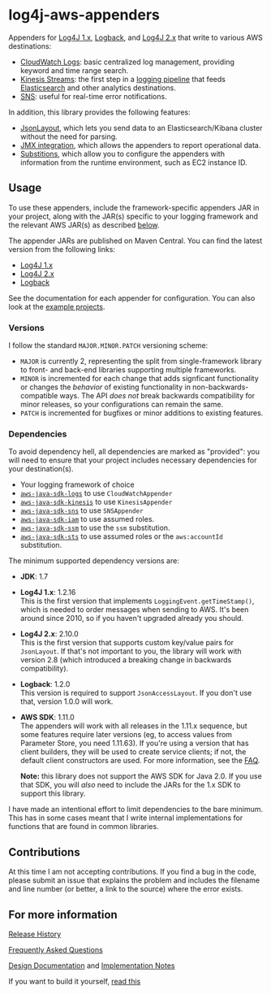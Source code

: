 # log4j-aws-appenders

Appenders for [Log4J 1.x](http://logging.apache.org/log4j/1.2/index.html),
[Logback](https://logback.qos.ch/), and [Log4J 2.x](https://logging.apache.org/log4j/2.x/)
that write to various AWS destinations:

* [CloudWatch Logs](docs/cloudwatch.md): basic centralized log management, providing keyword and time range search.
* [Kinesis Streams](docs/kinesis.md): the first step in a [logging pipeline](https://www.kdgregory.com/index.php?page=aws.loggingPipeline)
  that feeds [Elasticsearch](https://docs.aws.amazon.com/elasticsearch-service/latest/developerguide/what-is-amazon-elasticsearch-service.html)
  and other analytics destinations.
* [SNS](docs/sns.md): useful for real-time error notifications.

In addition, this library provides the following features:

* [JsonLayout](docs/jsonlayout.md), which lets you send data to an Elasticsearch/Kibana
  cluster without the need for parsing.
* [JMX integration](docs/jmx.md), which allows the appenders to report operational data.
* [Substitions](docs/substitutions.md), which allow you to configure the appenders with
  information from the runtime environment, such as EC2 instance ID.


## Usage

To use these appenders, include the framework-specific appenders JAR in your project, along
with the JAR(s) specific to your logging framework and the relevant AWS JAR(s) as described
[below](#dependencies).

The appender JARs are published on Maven Central. You can find the latest version from the
following links:

* [Log4J 1.x](https://search.maven.org/classic/#search%7Cga%7C1%7Cg%3A%22com.kdgregory.logging%22%20AND%20a%3A%22log4j1-aws-appenders%22)
* [Log4J 2.x](https://search.maven.org/classic/#search%7Cga%7C1%7Cg%3A%22com.kdgregory.logging%22%20AND%20a%3A%22log4j2-aws-appenders%22)
* [Logback](https://search.maven.org/classic/#search%7Cga%7C1%7Cg%3A%22com.kdgregory.logging%22%20AND%20a%3A%22logback-aws-appenders%22)

See the documentation for each appender for configuration. You can also look at the
[example projects](examples).


### Versions

I follow the standard `MAJOR.MINOR.PATCH` versioning scheme:

* `MAJOR` is currently 2, representing the split from single-framework library to front-
   and back-end libraries supporting multiple frameworks.
* `MINOR` is incremented for each change that adds signficant functionality or changes the
  _behavior_ of existing functionality in non-backwards-compatible ways. The API _does not_
  break backwards compatibility for minor releases, so your configurations can remain the
  same.
* `PATCH` is incremented for bugfixes or minor additions to existing features.


### Dependencies

To avoid dependency hell, all dependencies are marked as "provided": you will need
to ensure that your project includes necessary dependencies for your destination(s).

* Your logging framework of choice
* [`aws-java-sdk-logs`](https://search.maven.org/classic/#search%7Cga%7C1%7Cg%3A%22com.amazonaws%22%20AND%20a%3A%22aws-java-sdk-logs%22) to use `CloudWatchAppender`
* [`aws-java-sdk-kinesis`](https://search.maven.org/classic/#search%7Cga%7C1%7Cg%3A%22com.amazonaws%22%20AND%20a%3A%22aws-java-sdk-kinesis%22) to use `KinesisAppender`
* [`aws-java-sdk-sns`](https://search.maven.org/classic/#search%7Cga%7C1%7Cg%3A%22com.amazonaws%22%20AND%20a%3A%22aws-java-sdk-sns%22) to use `SNSAppender`
* [`aws-java-sdk-iam`](https://search.maven.org/classic/#search%7Cga%7C1%7Cg%3A%22com.amazonaws%22%20AND%20a%3A%22aws-java-sdk-iam%22) to use assumed roles.
* [`aws-java-sdk-ssm`](https://search.maven.org/classic/#search%7Cga%7C1%7Cg%3A%22com.amazonaws%22%20AND%20a%3A%22aws-java-sdk-ssm%22) to use the `ssm` substitution.
* [`aws-java-sdk-sts`](https://search.maven.org/classic/#search%7Cga%7C1%7Cg%3A%22com.amazonaws%22%20AND%20a%3A%22aws-java-sdk-sts%22) to use assumed roles or the `aws:accountId` substitution.

The minimum supported dependency versions are:

* **JDK**: 1.7

* **Log4J 1.x**: 1.2.16  
  This is the first version that implements `LoggingEvent.getTimeStamp()`, which
  is needed to order messages when sending to AWS. It's been around since 2010,
  so if you haven't upgraded already you should.

* **Log4J 2.x**: 2.10.0   
  This is the first version that supports custom key/value pairs for `JsonLayout`.
  If that's not important to you, the library will work with version 2.8 (which
  introduced a breaking change in backwards compatibility).

* **Logback**: 1.2.0  
  This version is required to support `JsonAccessLayout`. If you don't use that,
  version 1.0.0 will work.

* **AWS SDK**: 1.11.0  
  The appenders will work with all releases in the 1.11.x sequence, but some
  features require later versions (eg, to access values from Parameter Store,
  you need 1.11.63). If you're using a version that has client builders, they
  will be used to create service clients; if not, the default client constructors
  are used. For more information, see the [FAQ](FAQ.md#whats-with-client-builders-vs-contructors).

  **Note:** this library does not support the AWS SDK for Java 2.0. If you
  use that SDK, you will _also_ need to include the JARs for the 1.x SDK to
  support this library.

I have made an intentional effort to limit dependencies to the bare minimum. This
has in some cases meant that I write internal implementations for functions that
are found in common libraries.


## Contributions

At this time I am not accepting contributions. If you find a bug in the code, please
submit an issue that explains the problem and includes the filename and line number
(or better, a link to the source) where the error exists.


## For more information

[Release History](CHANGES.md)

[Frequently Asked Questions](FAQ.md)

[Design Documentation](docs/design.md) and [Implementation Notes](docs/implementation.md)

If you want to build it yourself, [read this](docs/build.md)
